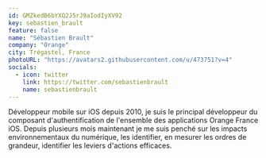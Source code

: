 ```yaml
---
id: GMZkedB6bYXQ2J5rJ9aIodIyXV92
key: sebastien_brault
feature: false
name: "Sébastien Brault"
company: "Orange"
city: Trégastel, France
photoURL: "https://avatars2.githubusercontent.com/u/473751?v=4"
socials:
  - icon: twitter
    link: https://twitter.com/sebastienbrault
    name: sebastienbrault
---
```

Développeur mobile sur iOS depuis 2010, je suis le principal développeur du composant d'authentification de l'ensemble des applications Orange France iOS. Depuis plusieurs mois maintenant je me suis penché sur les impacts environnementaux du numérique, les identifier, en mesurer les ordres de grandeur, identifier les leviers d'actions efficaces.

